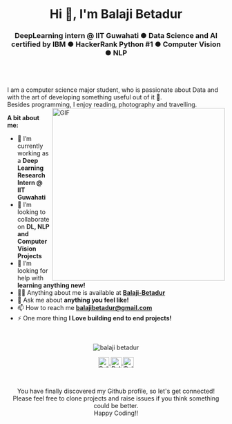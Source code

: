 <h1 align="center">Hi 👋, I'm Balaji Betadur</h1>
<h3 align="center">DeepLearning intern @ IIT Guwahati ● Data Science and AI certified by IBM ● HackerRank Python #1 ● Computer Vision ● NLP</h3>

<br />
<br />
<br />
I am a computer science major student, who is passionate about Data and with the art of developing something useful out of it 🚀.
<br/>
Besides programming, I enjoy reading, photography and travelling.
<br>
<img align="right" alt="GIF" src="https://media.giphy.com/media/L8K62iTDkzGX6/giphy.gif" width="400px" />
  
**A bit about me:**

- 🔭 I’m currently working as a **Deep Learning Research Intern @ IIT Guwahati**
- 👯 I’m looking to collaborate on **DL, NLP and Computer Vision Projects**
- 🤔 I’m looking for help with **learning anything new!**
- 👨‍💻 Anything about me is available at **[Balaji-Betadur](https://www.linkedin.com/in/balaji-betadur/)**
- 💬 Ask me about **anything you feel like!**
- 📫 How to reach me **balajibetadur@gmail.com**
- ⚡ One more thing **I Love building end to end projects!**

<br>

<p align="center">
<img src="https://github-readme-stats.vercel.app/api?username=balajibetadur&show_icons=true" alt="balaji betadur"/>
</p>

<p align="center">
<a href="https://www.linkedin.com/in/balaji-betadur">	
  <img align="center" alt="Balaji Betadur | LinkdeIn" width="25px" height="25" src="https://cdn.jsdelivr.net/npm/simple-icons@v3/icons/linkedin.svg" />	
</a>	

<a href="mailto:balajibetadur@gmail.com">	
  <img align="center" alt="Balaji Betadur | Twitter" width="25px" height="25" src="https://cdn.jsdelivr.net/npm/simple-icons@v3/icons/gmail.svg" />	
</a>	
<a href="https://www.hackerrank.com/balajibetadur">	
  <img align="center" alt="Balaji Betadur | Instagram" width="25px" height="25" src="https://cdn.jsdelivr.net/npm/simple-icons@v3/icons/hackerrank.svg" />	
</a>
</p>
<br>

<p align="center">
You have finally discovered my Github profile, so let's get connected!
<br/>
Please feel free to clone projects and raise issues if you think something could be better.
<br/>
Happy Coding!!
</p>
